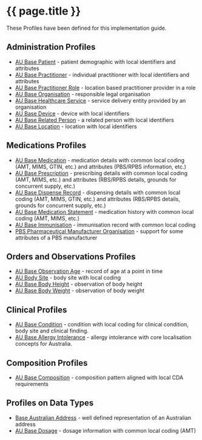# {{ page.title }}

These Profiles have been defined for this implementation guide.

## Administration Profiles
* [AU Base Patient](StructureDefinition-au-patient.html) - patient demographic with local identifiers and attributes 
* [AU Base Practitioner](StructureDefinition-au-practitioner.html) - individual practitioner with local identifiers and attributes
* [AU Base Practitioner Role](StructureDefinition-au-practitionerrole.html) - location based practitioner provider in a role
* [AU Base Organisation](StructureDefinition-au-organisation.html) - responsible legal organisation
* [AU Base Healthcare Service](StructureDefinition-au-healthcareservice.html) - service delivery entity provided by an organisation
* [AU Base Device](StructureDefinition-au-device.html) - device with local identifiers
* [AU Base Related Person](StructureDefinition-au-relatedperson.html) - a related person with local identifiers
* [AU Base Location](StructureDefinition-au-location.html) - location with local identifiers


## Medications Profiles
* [AU Base Medication](StructureDefinition-au-medication.html) - medication details with common local coding (AMT, MIMS, GTIN, etc.) and attributes (PBS/RPBS information, etc.)
* [AU Base Prescription](StructureDefinition-au-prescription.html) - prescribing details with common local coding (AMT, MIMS, etc.) and attributes (RBS/RPBS details, grounds for concurrent supply, etc.)
* [AU Base Dispense Record](StructureDefinition-au-dispenserecord.html) - dispensing details with common local coding (AMT, MIMS, GTIN, etc.) and attributes (RBS/RPBS details, grounds for concurrent supply, etc.)
* [AU Base Medication Statement](StructureDefinition-au-medicationstatement.html) - medication history with common local coding (AMT, MIMS, etc.) 
* [AU Base Immunisation](StructureDefinition-au-immunisation.html) - immunisation record with common local coding 
* [PBS Pharmaceutical Manufacturer Organisation](StructureDefinition-au-pbs-pharma-manufacturer.html) - support for some attributes of a PBS manufacturer

## Orders and Observations Profiles
* [AU Base Observation Age](StructureDefinition-au-observation-age.html) - record of age at a point in time
* [AU Body Site](StructureDefinition-au-bodysite.html) - body site with local coding
* [AU Base Body Height](StructureDefinition-au-bodyheight.html) - observation of body height
* [AU Base Body Weight](StructureDefinition-au-bodyweight.html) - observation of body weight

## Clinical Profiles
* [AU Base Condition](StructureDefinition-au-condition.html) - condition with local coding for clinical condition, body site and clinical finding.
* [AU Base Allergy Intolerance](StructureDefinition-au-allergyintolerance.html) - allergy intolerance with core localisation concepts for Australia.

## Composition Profiles
* [AU Base Composition](StructureDefinition-au-composition.html) - composition pattern aligned with local CDA requirements

## Profiles on Data Types
* [Base Australian Address](StructureDefinition-au-address.html) - well defined representation of an Australian address
* [AU Base Dosage](StructureDefinition-au-dosage.html) - dosage information with common local coding (AMT)

